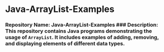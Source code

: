 # Java-ArrayList-Examples
### Repository Name:   **Java-ArrayList-Examples**    ### Description:   This repository contains Java programs demonstrating the usage of `ArrayList`. It includes examples of adding, removing, and displaying elements of different data types.
